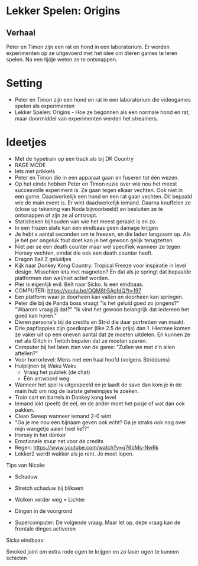 # Lekker Spelen: Origins

## Verhaal

Peter en Timon zijn een rat en hond in een laboratorium. Er worden experimenten op ze uitgevoerd met het idee om dieren games te leren spelen.
Na een tijdje weten ze te ontsnappen.


# Setting
* Peter en Timon zijn een hond en rat in een laboratorium die videogames spelen als experimenten
* Lekker Spelen: Origins - Hoe ze begonnen als een normale hond en rat, maar doormiddel van experimenten werden het streamers.

# Ideetjes
* Met de hypetrain op een track als bij DK Country
* RAGE MODE
* Iets met prikkels
* Peter en Timon die in een apparaat gaan en fuseren tot één wezen.
* Op het einde hebben Peter en Timon ruzie over wie nou het meest succesvolle experiment is. Ze gaan tegen elkaar vechten. Ook niet in een game. Daadwerkelijk een hond en een rat gaan vechten. Dit bepaald wie de main event is. Er wint daadwerkelijk iemand. Daarna knuffelen ze (close up tekening van Noda bijvoorbeeld) en besluiten ze te ontsnappen of zijn ze al ontsnapt.
* Statistieken bijhouden van wie het meest geraakt is en zo.
* In een frozen state kan een eindbaas geen damage krijgen
* Je hebt x aantal seconden om te freezen, en die laden langzaam op. Als je het per ongeluk fout doet kan je het gewoon gelijk terugzetten.
* Niet per se een death counter maar wel specifiek wanneer ze tegen Horsey vechten, omdat die ook een death counter heeft.
* Dragon Ball Z geluidjes
* Kijk naar Donkey Kong Country: Tropical Freeze voor inspiratie in level design. Misschien iets met magneten? En dat als je springt dat bepaalde platformen dan wel/niet actief worden.
* Pier is eigenlijk evil. Belt naar Sicko. Is een eindbaas.
* COMPUTER: https://youtu.be/OQM8h5AcfdQ?t=197
* Een platform waar je doorheen kan vallen en doorheen kan springen.
* Peter die bij de Panda boss vraagt "Is het geluid goed zo jongens?"
"Waarom vraag jij dat?"
"Ik vind het gewoon belangrijk dat iedereen het goed kan horen."
* Dieren persona's bij de credits en Strid die daar portretten van maakt.
* Drie papflappies zijn goedkoper (like 2.5 de prijs) dan 1. Hiermee komen ze vaker uit op een oneven aantal dat ze moeten uitdelen. En kunnen ze net als Glitch in Twitch bepalen dat ze moeten sparen.
* Computer bij het laten zien van de game: "Zullen we met z'n allen aftellen?"
* Voor horrorlevel: Mens met een haai hoofd (volgens Striddums)
* Hulplijnen bij Waku Waku
    - Vraag het publiek (de chat)
    - Één antwoord weg
* Wanneer het spel is uitgespeeld en je laadt de save dan kom je in de main hub om nog de laatste geheimpjes te zoeken.
* Train cart en barrels in Donkey kong level
* Iemand lokt (peelt) de eel, en de ander moet het pasje of wat dan ook pakken.
* Clean Sweep wanneer iemand 2-0 wint
* "Ga je me nou een bijnaam geven ook echt? Ga je straks ook nog over mijn wangetje aaien heel lief?"
* Horsey in het donker
* Emotionele stuur net voor de credits
* Regen: https://www.youtube.com/watch?v=q76bMs-NwRk
* Lekker2 wordt wakker als je rent. Je moet lopen.


Tips van Nicole:
* Schaduw
* Stretch schaduw bij bliksem
* Wolken verder weg = Lichter
* Dingen in de voorgrond

* Supercomputer: De volgende vraag. Maar let op, deze vraag kan de frontale dinges activeren

Sicko eindbaas:

Smoked joint om extra rode ogen te krijgen en zo laser ogen te kunnen schieten